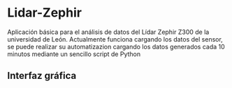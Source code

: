 # Lidar-Zephir

Aplicación básica para el análisis de datos del Lídar Zephir Z300 de la universidad de León. Actualmente funciona cargando los datos del sensor, se puede realizar su automatizazion cargando los datos generados cada 10 minutos mediante un sencillo script de Python

## Interfaz gráfica


